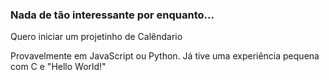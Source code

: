 ### Nada de tão interessante por enquanto...

  Quero iniciar um projetinho de Calêndario
  
  
  Provavelmente em JavaScript ou Python. Já tive uma experiência pequena com C e "Hello World!" 
 

<!--
**Grozoy/Grozoy** is a ✨ _special_ ✨ repository because its `README.md` (this file) appears on your GitHub profile.

Here are some ideas to get you started:

- 🔭 I’m currently working on ...
- 🌱 I’m currently learning ...
- 👯 I’m looking to collaborate on ...
- 🤔 I’m looking for help with ...
- 💬 Ask me about ...
- 📫 How to reach me: ...
- 😄 Pronouns: ...
- ⚡ Fun fact: ...
-->
